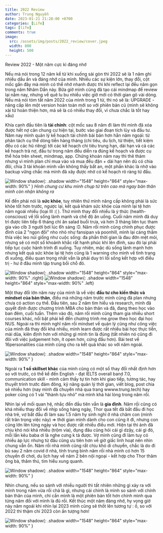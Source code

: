 ```yaml
---
title: 2022 Review
author: Trung Nguyễn
date: 2023-01-21 21:28:00 +0700
categories: [Life]
tags: [life]
comments: true
image:
  src: /assets/img/posts/2022_review/cover.jpeg
  width: 800
  height: 500
---
```


Review 2022 - Một năm cực kì đáng nhớ

Nếu mà nói trong 12 năm kể từ khi xuống sài gòn thì 2022 sẽ là 1 năm ghi nhiều dấu ấn và đáng nhớ của mình. Nhiều các sự kiện lớn, thay đổi, cột mốc gần đây mà mình có thể nhớ nhanh được thì khi reflect lại đều năm gọn trong năm Nhâm Dần này. Bữa giờ mình cũng đã tạo cái mindmap để review lại năm nay, nhưng về quê lu bu nhiều việc giờ mới có thời gian gõ vài dòng. Nếu mà nói tóm tắt năm 2022 của mình trong 1 từ, thì nó sẽ là: UPGRADE - nâng cấp lên một version hoàn toàn mới so với phiên bản cũ (mình sẽ không xài từ hoàn thiện hơn, mà sẽ là có nhiều thay đổi, vì chưa chắc là tốt hay xấu)

Khía cạnh đầu tiên là **tài chính**: cột mốc sau 8 năm đi làm thì mình đã xóa được hết nợ căn chung cư hiện tại, bước vào giai đoạn tích lũy và đầu tư. Năm nay mình quản lý kế hoạch tài chính bài bản hơn hẳn năm ngoái: từ phân tách cụ thể dòng tiền hàng tháng (chi tiêu, du lịch, từ thiện, tiết kiệm đều có các hũ riêng) tới các kế hoạch chi tiêu trung hạn, dài hạn và cả các kế hoạch trả nợ, đầu tư trong năm đều diễn ra đúng kế hoạch và được cụ thể hóa trên sheet, mindmap, app. Chứng khoán năm nay thì thê thảm nhưng vì mình plan chỉ mua vào và mua đều đặn + dài hạn nên dù có chia đôi, chia 3 tài khoản mình vẫn không thấy bất an, một phần khác là nhờ vào backup vững chắc mà mình đã xây được nhờ có kế hoạch rõ ràng từ đầu.

![Window shadow](/assets/img/posts/2022_review/1.jpg){: .shadow width="1548" height="864" style="max-width: 90%" }
_Hình chung cư khu mình chụp từ trên cao mà ngay bản thân mình còn nhận không ra_

Kế đến phải nói là **sức khỏe**, tuy nhiên thứ mình nâng cấp không phải là sức khỏe tốt hơn trước, ngược lại, kết quả khám sức khỏe của mình lại tệ hơn năm ngoái nhiều (loại III :( ). Thứ mình thay đổi nhiều là ý thức (health-conscious) về lối sống lành mạnh và chế độ ăn uống. Cuối năm mình đã duy trì được liên tiếp 6 tháng chỉ ăn salad buổi trưa, và hơn 3 tháng liên tục tham gia vào clb 3 người bơi lúc 6h sáng :D. Năm rồi mình cũng chinh phục được đỉnh của 2 "ngọn đồi" nho nhỏ như fansipan và poonhill, mình lại càng thấm thía việc leo núi giống như cuộc sống: đa phần thời gian là đau đớn mệt mỏi, nhưng sẽ có một số khoảnh khắc rất hạnh phúc khi lên đỉnh, sau đó lại phải tiếp tục cuộc hành trình đi xuống. Tuy nhiên, mặc dù sống lành mạnh hơn nhưng kết quả sức khỏe lại tệ hơn cũng là 1 warning cho mình về tình trạng đi xuống, điều quan trọng nhất vẫn là phải duy trì lối sống kết hợp với điều trị - hư ở đâu mình tập trung bồi chỗ đó.

![Window shadow](/assets/img/posts/2022_review/2.jpg){: .shadow width="1548" height="864" style="max-width: 90%" .right}
![Window shadow](/assets/img/posts/2022_review/3.jpg){: .shadow width="1548" height="864" style="max-width: 90%" .left}

Một thay đổi lớn năm nay của mình là về việc **đầu tư cho kiến thức và mindset của bản thân**, điều mà những năm trước mình cũng đã plan nhưng chưa có action cụ thể. Đầu tiên, sau 2 năm tìm hiểu và research, mình đã quyết định được chương trình MBA cho bản thân và đã, đang theo học vào ban đêm, cuối tuần. Thêm vào đó, năm rồi mình cũng tham gia nhiều short courses khác, nổi bật phải kể đến chương trình me.grow theo học đại học NUS. Ngoài ra thì mình nghĩ năm rồi mindset về quản lý cũng như công việc của mình đã thay đổi khá nhiều, mình learn được rất nhiều bài học thực tiễn, mài dũa, kiên định hơn với những gì mình tin là đúng (tất nhiên nó cũng đi đôi với việc judgement hơn, ít open hơn, cứng đầu hơn). Bài test về 16personalities của mình cũng cho ra kết quả khác so với năm ngoái.

![Window shadow](/assets/img/posts/2022_review/4.jpg){: .shadow width="1548" height="864" style="max-width: 90%" }

Ngoài ra **1 số skillset khác** của mình cũng có một số thay đổi nhất định hơn so với trước, có thể kể đến English - đạt IELTS overall band 7.0, communication skill - mình cảm thấy tự tin hơn khi giao tiếp, tương tác, hay thuyết trình trước đám đông, kỹ năng quản lý thời gian, viết blog, post chia sẻ nhiều hơn (nay mình đã chuyển nhà qua trang wwww.trung.tech) hay poker cũng có 1 vài "thành tựu nhỏ" mà mình khá hài lòng trong năm rồi.

Nhìn lại về mối quan hệ, nhắc đến đầu tiên vẫn là **gia đình**. 
Năm rồi cũng có khá nhiều thay đổi về nhịp sống hàng ngày, Thor qua tết đã bắt đầu đi học nhà trẻ, vợ bắt đầu đi làm sau 1.5 năm hy sinh nghỉ ở nhà chăm con (mình rất trân trọng việc này) => thời gian mình dành cho con cũng ít đi, nhưng con cũng lớn lên từng ngày và học được rất nhiều điều mới. Hiện tại thì ảnh đã chịu khó nói khá nhiều (trộm vía), đụng đâu cũng hỏi cái gì dzậy, cái gì đó, mỗi lần kêu baba ơi là nghe cưng k tả được. Vợ mình cũng đi làm tuy có nhiều áp lực nhưng từ đầu cũng ưu tiên hơn về giờ giấc linh hoạt nên nhìn chung vẫn ổn. Năm rồi nhà mình cũng rất chịu khó di chuyển, chắc là do đi bù sau 2 năm covid ở nhà, tính trung bình năm rồi nhà mình có hơn 15 chuyến đi chơi, du lịch hay về năm 2 bên nội ngoại - kết hợp cho Thor thăm ông bà, thăm thú, tìm hiểu xung quanh.

![Window shadow](/assets/img/posts/2022_review/5.jpg){: .shadow width="1548" height="864" style="max-width: 90%" }

Nhìn chung, nếu so sánh với nhiều người thì tất nhiên những gì xảy ra với mình trong năm vừa rồi chả là gì, nhưng cái chính là mình so sánh với chính bản thân của mình, chỉ cần mình là một phiên bản tốt hơn chính mình qua từng năm đối với mình là đủ rồi. Kết thúc một năm đáng nhớ, hy vọng giờ này năm ngoái khi nhìn lại 2023 mình cũng sẽ thốt lên tương tự : ồ, so với 2022 thì thậm chí 2023 còn ấn tượng hơn!

![Window shadow](/assets/img/posts/2022_review/6.jpeg){: .shadow width="1548" height="864" style="max-width: 90%" }